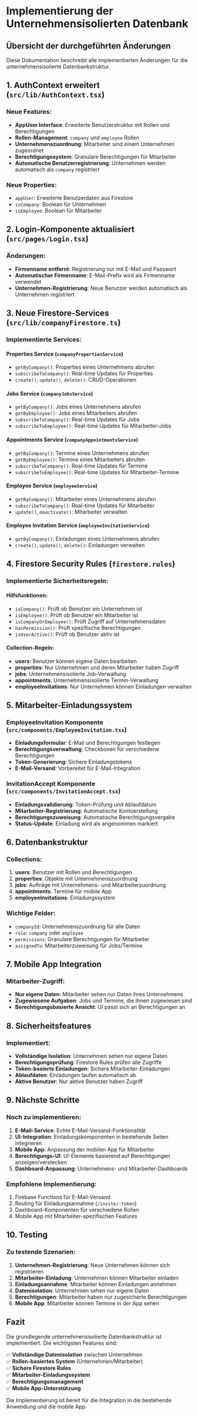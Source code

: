 # Implementierung der Unternehmensisolierten Datenbank

## Übersicht der durchgeführten Änderungen

Diese Dokumentation beschreibt alle implementierten Änderungen für die unternehmensisolierte Datenbankstruktur.

## 1. AuthContext erweitert (`src/lib/AuthContext.tsx`)

### Neue Features:
- **AppUser Interface**: Erweiterte Benutzerstruktur mit Rollen und Berechtigungen
- **Rollen-Management**: `company` und `employee` Rollen
- **Unternehmenszuordnung**: Mitarbeiter sind einem Unternehmen zugeordnet
- **Berechtigungssystem**: Granulare Berechtigungen für Mitarbeiter
- **Automatische Benutzerregistrierung**: Unternehmen werden automatisch als `company` registriert

### Neue Properties:
- `appUser`: Erweiterte Benutzerdaten aus Firestore
- `isCompany`: Boolean für Unternehmen
- `isEmployee`: Boolean für Mitarbeiter

## 2. Login-Komponente aktualisiert (`src/pages/Login.tsx`)

### Änderungen:
- **Firmenname entfernt**: Registrierung nur mit E-Mail und Passwort
- **Automatischer Firmenname**: E-Mail-Prefix wird als Firmenname verwendet
- **Unternehmen-Registrierung**: Neue Benutzer werden automatisch als Unternehmen registriert

## 3. Neue Firestore-Services (`src/lib/companyFirestore.ts`)

### Implementierte Services:

#### Properties Service (`companyPropertiesService`)
- `getByCompany()`: Properties eines Unternehmens abrufen
- `subscribeToCompany()`: Real-time Updates für Properties
- `create()`, `update()`, `delete()`: CRUD-Operationen

#### Jobs Service (`companyJobsService`)
- `getByCompany()`: Jobs eines Unternehmens abrufen
- `getByEmployee()`: Jobs eines Mitarbeiters abrufen
- `subscribeToCompany()`: Real-time Updates für Jobs
- `subscribeToEmployee()`: Real-time Updates für Mitarbeiter-Jobs

#### Appointments Service (`companyAppointmentsService`)
- `getByCompany()`: Termine eines Unternehmens abrufen
- `getByEmployee()`: Termine eines Mitarbeiters abrufen
- `subscribeToCompany()`: Real-time Updates für Termine
- `subscribeToEmployee()`: Real-time Updates für Mitarbeiter-Termine

#### Employee Service (`employeeService`)
- `getByCompany()`: Mitarbeiter eines Unternehmens abrufen
- `subscribeToCompany()`: Real-time Updates für Mitarbeiter
- `update()`, `deactivate()`: Mitarbeiter verwalten

#### Employee Invitation Service (`employeeInvitationService`)
- `getByCompany()`: Einladungen eines Unternehmens abrufen
- `create()`, `update()`, `delete()`: Einladungen verwalten

## 4. Firestore Security Rules (`firestore.rules`)

### Implementierte Sicherheitsregeln:

#### Hilfsfunktionen:
- `isCompany()`: Prüft ob Benutzer ein Unternehmen ist
- `isEmployee()`: Prüft ob Benutzer ein Mitarbeiter ist
- `isCompanyOrEmployee()`: Prüft Zugriff auf Unternehmensdaten
- `hasPermission()`: Prüft spezifische Berechtigungen
- `isUserActive()`: Prüft ob Benutzer aktiv ist

#### Collection-Regeln:
- **users**: Benutzer können eigene Daten bearbeiten
- **properties**: Nur Unternehmen und deren Mitarbeiter haben Zugriff
- **jobs**: Unternehmensisolierte Job-Verwaltung
- **appointments**: Unternehmensisolierte Termin-Verwaltung
- **employeeInvitations**: Nur Unternehmen können Einladungen verwalten

## 5. Mitarbeiter-Einladungssystem

### EmployeeInvitation Komponente (`src/components/EmployeeInvitation.tsx`)
- **Einladungsformular**: E-Mail und Berechtigungen festlegen
- **Berechtigungsverwaltung**: Checkboxen für verschiedene Berechtigungen
- **Token-Generierung**: Sichere Einladungstokens
- **E-Mail-Versand**: Vorbereitet für E-Mail-Integration

### InvitationAccept Komponente (`src/components/InvitationAccept.tsx`)
- **Einladungsvalidierung**: Token-Prüfung und Ablaufdatum
- **Mitarbeiter-Registrierung**: Automatische Kontoerstellung
- **Berechtigungszuweisung**: Automatische Berechtigungsvergabe
- **Status-Update**: Einladung wird als angenommen markiert

## 6. Datenbankstruktur

### Collections:
1. **users**: Benutzer mit Rollen und Berechtigungen
2. **properties**: Objekte mit Unternehmenszuordnung
3. **jobs**: Aufträge mit Unternehmens- und Mitarbeiterzuordnung
4. **appointments**: Termine für mobile App
5. **employeeInvitations**: Einladungssystem

### Wichtige Felder:
- `companyId`: Unternehmenszuordnung für alle Daten
- `role`: `company` oder `employee`
- `permissions`: Granulare Berechtigungen für Mitarbeiter
- `assignedTo`: Mitarbeiterzuweisung für Jobs/Termine

## 7. Mobile App Integration

### Mitarbeiter-Zugriff:
- **Nur eigene Daten**: Mitarbeiter sehen nur Daten ihres Unternehmens
- **Zugewiesene Aufgaben**: Jobs und Termine, die ihnen zugewiesen sind
- **Berechtigungsbasierte Ansicht**: UI passt sich an Berechtigungen an

## 8. Sicherheitsfeatures

### Implementiert:
- **Vollständige Isolation**: Unternehmen sehen nur eigene Daten
- **Berechtigungsprüfung**: Firestore Rules prüfen alle Zugriffe
- **Token-basierte Einladungen**: Sichere Mitarbeiter-Einladungen
- **Ablaufdaten**: Einladungen laufen automatisch ab
- **Aktive Benutzer**: Nur aktive Benutzer haben Zugriff

## 9. Nächste Schritte

### Noch zu implementieren:
1. **E-Mail-Service**: Echte E-Mail-Versand-Funktionalität
2. **UI-Integration**: Einladungskomponenten in bestehende Seiten integrieren
3. **Mobile App**: Anpassung der mobilen App für Mitarbeiter
4. **Berechtigungs-UI**: UI-Elemente basierend auf Berechtigungen anzeigen/verstecken
5. **Dashboard-Anpassung**: Unternehmens- und Mitarbeiter-Dashboards

### Empfohlene Implementierung:
1. Firebase Functions für E-Mail-Versand
2. Routing für Einladungsannahme (`/invite/:token`)
3. Dashboard-Komponenten für verschiedene Rollen
4. Mobile App mit Mitarbeiter-spezifischen Features

## 10. Testing

### Zu testende Szenarien:
1. **Unternehmen-Registrierung**: Neue Unternehmen können sich registrieren
2. **Mitarbeiter-Einladung**: Unternehmen können Mitarbeiter einladen
3. **Einladungsannahme**: Mitarbeiter können Einladungen annehmen
4. **Datenisolation**: Unternehmen sehen nur eigene Daten
5. **Berechtigungen**: Mitarbeiter haben nur zugesicherte Berechtigungen
6. **Mobile App**: Mitarbeiter können Termine in der App sehen

## Fazit

Die grundlegende unternehmensisolierte Datenbankstruktur ist implementiert. Die wichtigsten Features sind:

✅ **Vollständige Datenisolation** zwischen Unternehmen  
✅ **Rollen-basiertes System** (Unternehmen/Mitarbeiter)  
✅ **Sichere Firestore Rules**  
✅ **Mitarbeiter-Einladungssystem**  
✅ **Berechtigungsmanagement**  
✅ **Mobile App-Unterstützung**  

Die Implementierung ist bereit für die Integration in die bestehende Anwendung und die mobile App. 